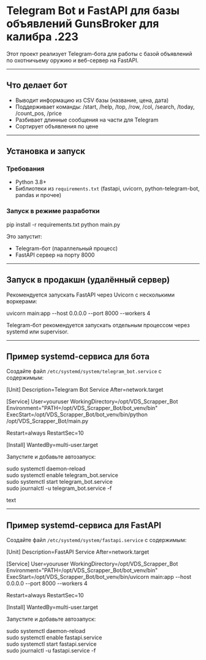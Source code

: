 # Telegram Bot и FastAPI для базы объявлений GunsBroker для калибра .223

Этот проект реализует Telegram-бота для работы с базой объявлений по охотничьему оружию и веб-сервер на FastAPI.

---

## Что делает бот

- Выводит информацию из CSV базы (название, цена, дата)  
- Поддерживает команды: /start, /help, /top, /row, /col, /search, /today, /count_pos, /price  
- Разбивает длинные сообщения на части для Telegram  
- Сортирует объявления по цене  

---

## Установка и запуск

### Требования

- Python 3.8+  
- Библиотеки из `requirements.txt` (fastapi, uvicorn, python-telegram-bot, pandas и прочее)  

### Запуск в режиме разработки

pip install -r requirements.txt
python main.py


Это запустит:

- Telegram-бот (параллельный процесс)  
- FastAPI сервер на порту 8000  

---

## Запуск в продакшн (удалённый сервер)

Рекомендуется запускать FastAPI через Uvicorn с несколькими воркерами:

uvicorn main:app --host 0.0.0.0 --port 8000 --workers 4



Telegram-бот рекомендуется запускать отдельным процессом через systemd или supervisor.

---

## Пример systemd-сервиса для бота

Создайте файл `/etc/systemd/system/telegram_bot.service` с содержимым:

[Unit]
Description=Telegram Bot Service
After=network.target

[Service]
User=youruser
WorkingDirectory=/opt/VDS_Scrapper_Bot
Environment="PATH=/opt/VDS_Scrapper_Bot/bot_venv/bin"
ExecStart=/opt/VDS_Scrapper_Bot/bot_venv/bin/python /opt/VDS_Scrapper_Bot/main.py

Restart=always
RestartSec=10

[Install]
WantedBy=multi-user.target



Запустите и добавьте автозапуск:

sudo systemctl daemon-reload  
sudo systemctl enable telegram_bot.service  
sudo systemctl start telegram_bot.service  
sudo journalctl -u telegram_bot.service -f  

text

---

## Пример systemd-сервиса для FastAPI

Создайте файл `/etc/systemd/system/fastapi.service` с содержимым:

[Unit]
Description=FastAPI Service
After=network.target

[Service]
User=youruser
WorkingDirectory=/opt/VDS_Scrapper_Bot
Environment="PATH=/opt/VDS_Scrapper_Bot/bot_venv/bin"
ExecStart=/opt/VDS_Scrapper_Bot/bot_venv/bin/uvicorn main:app --host 0.0.0.0 --port 8000 --workers 4

Restart=always
RestartSec=10

[Install]
WantedBy=multi-user.target


Запустите и добавьте автозапуск:

sudo systemctl daemon-reload  
sudo systemctl enable fastapi.service  
sudo systemctl start fastapi.service  
sudo journalctl -u fastapi.service -f  
